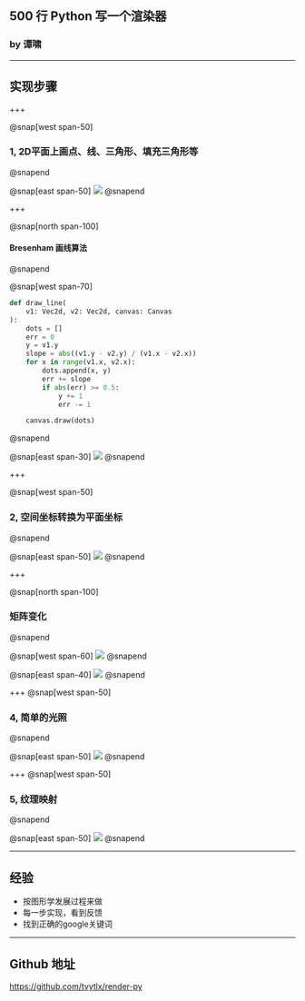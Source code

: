 ## 500 行 Python 写一个渲染器

### by 谭啸

---

## 实现步骤

+++

@snap[west span-50]
### 1, 2D平面上画点、线、三角形、填充三角形等
@snapend

@snap[east span-50]
![](bresenham.png)
@snapend


+++

@snap[north span-100]
#### Bresenham 画线算法
@snapend

@snap[west span-70]
```python
def draw_line(
    v1: Vec2d, v2: Vec2d, canvas: Canvas
):
    dots = []
    err = 0
    y = v1.y
    slope = abs((v1.y - v2.y) / (v1.x - v2.x))
    for x in range(v1.x, v2.x):
        dots.append(x, y)
        err += slope
        if abs(err) >= 0.5:
            y += 1
            err -= 1

    canvas.draw(dots)
```
@snapend

@snap[east span-30]
![](bresenham.png)
@snapend

+++

@snap[west span-50]
### 2, 空间坐标转换为平面坐标
@snapend

@snap[east span-50]
![](monkey_wireframe.png)
@snapend

+++

@snap[north span-100]
### 矩阵变化
@snapend

@snap[west span-60]
![](gl_transform.png)
@snapend

@snap[east span-40]
![](monkey_wireframe.png)
@snapend

+++
@snap[west span-50]
### 4, 简单的光照
@snapend


@snap[east span-50]
![](monkey_zbuffer.png)
@snapend


+++
@snap[west span-50]
### 5,  纹理映射
@snapend

@snap[east span-50]
![](axe.png)
@snapend

---

## 经验

* 按图形学发展过程来做
* 每一步实现，看到反馈
* 找到正确的google关键词


---


## Github 地址

https://github.com/tvytlx/render-py
